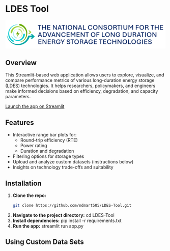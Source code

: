 # LDES Tool
![LDES Tool Logo](LDES-Logo-White.png)

## Overview
This Streamlit-based web application allows users to explore, visualize, and compare performance metrics of various long-duration energy storage (LDES) technologies. It helps researchers, policymakers, and engineers make informed decisions based on efficiency, degradation, and capacity parameters.

[Launch the app on Streamlit](https://ldes-tool.streamlit.app/)

## Features
- Interactive range bar plots for:
  - Round-trip efficiency (RTE)
  - Power rating
  - Duration and degradation
- Filtering options for storage types
- Upload and analyze custom datasets (instructions below)
- Insights on technology trade-offs and suitability

## Installation
  1. **Clone the repo:**
     ```bash
     git clone https://github.com/ndmart505/LDES-Tool.git
  2. **Navigate to the project directory:**
     cd LDES-Tool
  3. **Install dependencies:**
     pip install -r requirements.txt
  4. **Run the app:**
     streamlit run app.py

## Using Custom Data Sets
